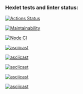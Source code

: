 ### Hexlet tests and linter status:
[![Actions Status](https://github.com/Deodaro/frontend-project-lvl1/workflows/hexlet-check/badge.svg)](https://github.com/Deodaro/frontend-project-lvl1/actions)

[![Maintainability](https://api.codeclimate.com/v1/badges/a99a88d28ad37a79dbf6/maintainability)](https://codeclimate.com/github/codeclimate/codeclimate/maintainability)

<!-- [![Node CI](https://github.com/deodaro/frontend-project-lvl1/actions/workflows/main.yml/badge.svg)](https://github.com/deodaro/frontend-project-lvl1/actions/workflows/main.yml/badge.svg) -->
[![Node CI](https://github.com/deodaro/frontend-project-lvl1/actions/workflows/main.yml/badge.svg)](https://github.com/deodaro/frontend-project-lvl1/actions)

<!-- [![Node CI](https://github.com/hexlet-boilerplates/nodejs-package/workflows/Node%20CI/badge.svg)](https://github.com/hexlet-boilerplates/nodejs-package/actions) -->

[![asciicast](https://asciinema.org/a/bgg0f7xyn6rgd66awEXLGTYiz.svg)](https://asciinema.org/a/bgg0f7xyn6rgd66awEXLGTYiz)

[![asciicast](https://asciinema.org/a/zXrcezAcopvBozBERabUZDpQU.svg)](https://asciinema.org/a/zXrcezAcopvBozBERabUZDpQU)

[![asciicast](https://asciinema.org/a/EViciCIa6U0f4GWbqScm31mKD.svg)](https://asciinema.org/a/EViciCIa6U0f4GWbqScm31mKD)

[![asciicast](https://asciinema.org/a/QHEe82d0xq8qqyzAGtBCyvgFt.svg)](https://asciinema.org/a/QHEe82d0xq8qqyzAGtBCyvgFt)

[![asciicast](https://asciinema.org/a/xeR00zwKMRUsCfgT8VfwFxi9C.svg)](https://asciinema.org/a/xeR00zwKMRUsCfgT8VfwFxi9C)
